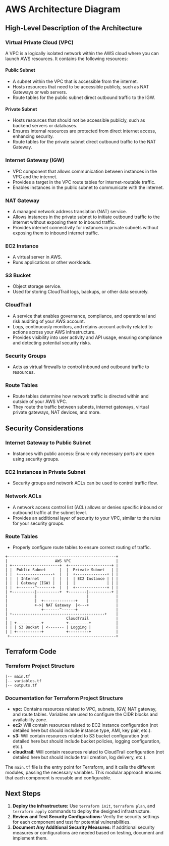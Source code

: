 # AWS Architecture Diagram

## High-Level Description of the Architecture

### Virtual Private Cloud (VPC)
A VPC is a logically isolated network within the AWS cloud where you can launch AWS resources. It contains the following resources:

#### Public Subnet
- A subnet within the VPC that is accessible from the internet.
- Hosts resources that need to be accessible publicly, such as NAT Gateways or web servers.
- Route tables for the public subnet direct outbound traffic to the IGW.

#### Private Subnet
- Hosts resources that should not be accessible publicly, such as backend servers or databases.
- Ensures internal resources are protected from direct internet access, enhancing security.
- Route tables for the private subnet direct outbound traffic to the NAT Gateway.

### Internet Gateway (IGW)
- VPC component that allows communication between instances in the VPC and the internet.
- Provides a target in the VPC route tables for internet-routable traffic.
- Enables instances in the public subnet to communicate with the internet.

### NAT Gateway
- A managed network address translation (NAT) service.
- Allows instances in the private subnet to initiate outbound traffic to the internet without exposing them to inbound traffic.
- Provides internet connectivity for instances in private subnets without exposing them to inbound internet traffic.

### EC2 Instance
- A virtual server in AWS.
- Runs applications or other workloads.

### S3 Bucket
- Object storage service.
- Used for storing CloudTrail logs, backups, or other data securely.

### CloudTrail
- A service that enables governance, compliance, and operational and risk auditing of your AWS account.
- Logs, continuously monitors, and retains account activity related to actions across your AWS infrastructure.
- Provides visibility into user activity and API usage, ensuring compliance and detecting potential security risks.

### Security Groups
- Acts as virtual firewalls to control inbound and outbound traffic to resources.

### Route Tables
- Route tables determine how network traffic is directed within and outside of your AWS VPC.
- They route the traffic between subnets, internet gateways, virtual private gateways, NAT devices, and more.

## Security Considerations

### Internet Gateway to Public Subnet
- Instances with public access: Ensure only necessary ports are open using security groups.

### EC2 Instances in Private Subnet
- Security groups and network ACLs can be used to control traffic flow.

### Network ACLs
- A network access control list (ACL) allows or denies specific inbound or outbound traffic at the subnet level.
- Provides an additional layer of security to your VPC, similar to the rules for your security groups.

### Route Tables
- Properly configure route tables to ensure correct routing of traffic.

```
+------------------------------------------------+
|                     AWS VPC                    |
| +---------------------+  +-------------------+ |
| |  Public Subnet      |  |  Private Subnet   | |
| |  +---------------+  |  |  +--------------+ | |
| |  | Internet      |  |  |  | EC2 Instance | | |
| |  | Gateway (IGW) |  |  |  |              | | |
| |  +-------^-------+  |  |  +--------------+ | |
| +----------|----------+  +--------|----------+ |
|            |                      |            |
|            |  +--------------+    |            |
|            +->| NAT Gateway  |<---+            |
|               +-------^------+                 |
| +-----------------------------------------+    |
|                          CloudTrail            |
| | +-----------+          +---------+           |
| | | S3 Bucket | <------- | Logging |           |
| | +-----------+          +---------+           |
 +-----------------------------------------------+ 
```

## Terraform Code

### Terraform Project Structure
```
|-- main.tf
|-- variables.tf
|-- outputs.tf
```

### Documentation for Terraform Project Structure
- **vpc:** Contains resources related to VPC, subnets, IGW, NAT gateway, and route tables. Variables are used to configure the CIDR blocks and availability zone.
- **ec2:** Will contain resources related to EC2 instance configuration (not detailed here but should include instance type, AMI, key pair, etc.).
- **s3:** Will contain resources related to S3 bucket configuration (not detailed here but should include bucket policies, logging configuration, etc.).
- **cloudtrail:** Will contain resources related to CloudTrail configuration (not detailed here but should include trail creation, log delivery, etc.).

The `main.tf` file is the entry point for Terraform, and it calls the different modules, passing the necessary variables. This modular approach ensures that each component is reusable and configurable.

## Next Steps
1. **Deploy the infrastructure:** Use `terraform init`, `terraform plan`, and `terraform apply` commands to deploy the designed infrastructure.
2. **Review and Test Security Configurations:** Verify the security settings for each component and test for potential vulnerabilities.
3. **Document Any Additional Security Measures:** If additional security measures or configurations are needed based on testing, document and implement them.
